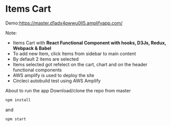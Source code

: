 # Items Cart

Demo:https://master.d1adx4pwwu0ll5.amplifyapp.com/

Note:
- Items Cart with **React Functional Component with hooks, D3Js,  Redux, Webpack & Babel**
- To add new Item,  click Items from sidebar to main content
- By default 2 items are selected 
- Items selected got refelect on the cart, chart and on the header functional components
- AWS amplify is used to deploy the site
- Circleci autobuild test using AWS Amplify 

 About to run the app
 Download/clone the repo from master
 
 ```bash
 npm install
 ```
 and 
 ```bash
 npm start
 ```

